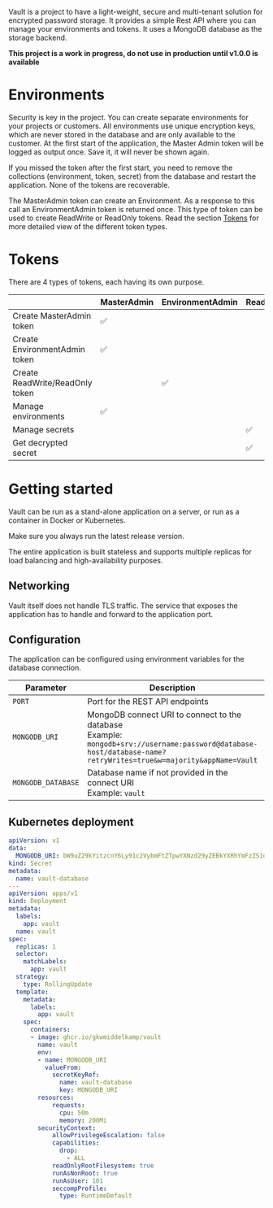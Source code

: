 <img src="https://vault.pnck.nl/cdn/logo.png"  alt=""/>

Vault is a project to have a light-weight, secure and multi-tenant solution for encrypted password storage. It provides a simple Rest API where you can manage your environments and tokens.
It uses a MongoDB database as the storage backend. 

**This project is a work in progress, do not use in production until v1.0.0 is available**

# Environments
Security is key in the project. You can create separate environments for your projects or customers. All environments use unique encryption keys, which are never stored in the database and are only available to the customer.
At the first start of the application, the Master Admin token will be logged as output once. Save it, it will never be shown again.

If you missed the token after the first start, you need to remove the collections (environment, token, secret) from the database and restart the application. None of the tokens are recoverable.

The MasterAdmin token can create an Environment. As a response to this call an EnvironmentAdmin token is returned once. This type of token can be used to create ReadWrite or ReadOnly tokens. Read the section [Tokens](#Tokens) for more detailed view of the different token types.

# Tokens
There are 4 types of tokens, each having its own purpose.


|                                  | MasterAdmin   	 | EnvironmentAdmin  	 | ReadWrite  	 | ReadOnly   	 |
|----------------------------------|-----------------|---------------------|--------------|--------------|
| Create MasterAdmin token	        | 	     ✅         | 	                   | 	            | 	            |
| Create EnvironmentAdmin token	   | 	 ✅              | 	                   | 	            | 	            |
| Create ReadWrite/ReadOnly token	 | 	               | 	      ✅            | 	            | 	            |
| Manage environments              | 	     ✅          | 	                   | 	            | 	            |
| Manage secrets	                  | 	               | 	                   | 	  ✅          | 	            |
| Get decrypted secret             | 	               | 	                   | 	   ✅         | 	    ✅        |


# Getting started
Vault can be run as a stand-alone application on a server, or run as a container in Docker or Kubernetes.

Make sure you always run the latest release version. 

The entire application is built stateless and supports multiple replicas for load balancing and high-availability purposes.

## Networking
Vault itself does not handle TLS traffic. The service that exposes the application has to handle and forward to the application port.

## Configuration
The application can be configured using environment variables for the database connection.

| Parameter               | Description   	                                                                                                                                                          | Default  	 |
|-------------------------|--------------------------------------------------------------------------------------------------------------------------------------------------------------------------|-------|
| ```PORT```	             | Port for the REST API endpoints	                                                                                                                                         | 	 ```8080``` |
| ```MONGODB_URI```	      | MongoDB connect URI to connect to the database<br/>Example: ```mongodb+srv://username:password@database-host/database-name?retryWrites=true&w=majority&appName=Vault```	 | 	     |
| ```MONGODB_DATABASE```	 | Database name if not provided in the connect URI<br/>Example: ```vault```                                                                                                   | 	  |

## Kubernetes deployment
```yaml
apiVersion: v1
data:
  MONGODB_URI: bW9uZ29kYitzcnY6Ly91c2VybmFtZTpwYXNzd29yZEBkYXRhYmFzZS1ob3N0L2RhdGFiYXNlLW5hbWU/cmV0cnlXcml0ZXM9dHJ1ZSZ3PW1ham9yaXR5JmFwcE5hbWU9VmF1bHQ=
kind: Secret
metadata:
  name: vault-database
---
apiVersion: apps/v1
kind: Deployment
metadata:
  labels:
    app: vault
  name: vault
spec:
  replicas: 1
  selector:
    matchLabels:
      app: vault
  strategy:
    type: RollingUpdate
  template:
    metadata:
      labels:
        app: vault
    spec:
      containers:
      - image: ghcr.io/gkwmiddelkamp/vault
        name: vault
        env:
        - name: MONGODB_URI
          valueFrom:
            secretKeyRef:
              name: vault-database
              key: MONGODB_URI
        resources:
            requests:
              cpu: 50m
              memory: 200Mi
        securityContext:
            allowPrivilegeEscalation: false
            capabilities:
              drop:
                - ALL
            readOnlyRootFilesystem: true
            runAsNonRoot: true
            runAsUser: 101
            seccompProfile:
              type: RuntimeDefault

```